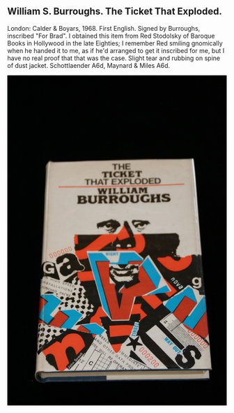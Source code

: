 ## William S. Burroughs. The Ticket That Exploded.

London: Calder & Boyars, 1968. First English. Signed by Burroughs, inscribed "For Brad".  I obtained this item from Red Stodolsky of Baroque Books in Hollywood in the late Eighties; I remember Red smiling gnomically when he handed it to me, as if he'd arranged to get it inscribed for me, but I have no real proof that that was the case. Slight tear and rubbing on spine of dust jacket. Schottlaender A6d, Maynard & Miles A6d.

![The Ticket That Exploded](../assets/images/the-ticket-that-exploded-7.jpg)
